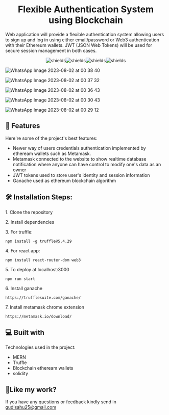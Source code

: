 <h1 align="center" id="title">Flexible Authentication System using Blockchain</h1>

<p id="description">Web application will provide a flexible authentication system allowing users to sign up and log in using either email/password or Web3 authentication with their Ethereum wallets. JWT (JSON Web Tokens) will be used for secure session management in both cases.</p>

<p align="center"><img src="https://img.shields.io/badge/web3-blockchain-black" alt="shields"><img src="https://img.shields.io/badge/web3-Ganache-brown" alt="shields"><img src="https://img.shields.io/badge/web3-Metamask-orange" alt="shields"><img src="https://img.shields.io/badge/frontend-MERN-green" alt="shields"></p>

![WhatsApp Image 2023-08-02 at 00 38 40](https://github.com/codexer-25aditi/Luganodes__Task4_20BCE16339/assets/88385979/b86da526-548c-4bf8-a576-0b63e9fd006e)

![WhatsApp Image 2023-08-02 at 00 37 32](https://github.com/codexer-25aditi/Luganodes__Task4_20BCE16339/assets/88385979/03ca8bbd-a9e5-47b5-8790-44f319c3eb07)

![WhatsApp Image 2023-08-02 at 00 36 43](https://github.com/codexer-25aditi/Luganodes__Task4_20BCE16339/assets/88385979/49ef9655-6420-44de-8285-844dc145e438)

![WhatsApp Image 2023-08-02 at 00 30 43](https://github.com/codexer-25aditi/Luganodes__Task4_20BCE16339/assets/88385979/d351badc-13ce-4d29-ab82-5f2b61d43588)

![WhatsApp Image 2023-08-02 at 00 29 12](https://github.com/codexer-25aditi/Luganodes__Task4_20BCE16339/assets/88385979/f8feb4d2-7e8d-4e93-a9b2-79c3ae7512bb)







  
  
<h2>🧐 Features</h2>

Here're some of the project's best features:

*   Newer way of users credentials authentication implemented by etheream wallets such as Metamask.
*   Metamask connected to the website to show realtime database notification where anyone can have control to modify one's data as an owner
*   JWT tokens used to store user's identity and session information
*   Ganache used as ethereum blockchain algorithm

<h2>🛠️ Installation Steps:</h2>

<p>1. Clone the repository</p>

<p>2. Install dependencies</p>

<p>3. For truffle:</p>

```
npm install -g truffle@5.4.29
```

<p>4. For react app:</p>

```
npm install react-router-dom web3
```

<p>5. To deploy at localhost:3000</p>

```
npm run start
```

<p>6. Install ganache</p>

```
https://trufflesuite.com/ganache/
```

<p>7. Install metamask chrome extension</p>

```
https://metamask.io/download/
```

  
  
<h2>💻 Built with</h2>

Technologies used in the project:

*   MERN
*   Truffle
*   Blockchain etheream wallets
*   solidity

<h2>💖Like my work?</h2>

If you have any questions or feedback kindly send in gudisahu25@gmail.com
